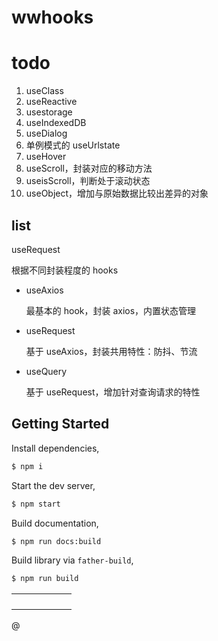 # wwhooks

# todo

1. useClass
2. useReactive
3. usestorage
4. useIndexedDB
5. useDialog
6. 单例模式的 useUrlstate
7. useHover
8. useScroll，封装对应的移动方法
9. useisScroll，判断处于滚动状态
10. useObject，增加与原始数据比较出差异的对象

## list

useRequest

根据不同封装程度的 hooks

- useAxios
  
  最基本的 hook，封装 axios，内置状态管理

- useRequest
  
  基于 useAxios，封装共用特性：防抖、节流

- useQuery
  
  基于 useRequest，增加针对查询请求的特性

## Getting Started

Install dependencies,

```bash
$ npm i
```

Start the dev server,

```bash
$ npm start
```

Build documentation,

```bash
$ npm run docs:build
```

Build library via `father-build`,

```bash
$ npm run build
```

|     |     |     |     |     |     |
| --- | --- | --- | --- | --- | --- |
|     |     |     |     |     |     |
|     |     |     |     |     |     |
|     |     |     |     |     |     |
|     |     |     |     |     |     |

@
